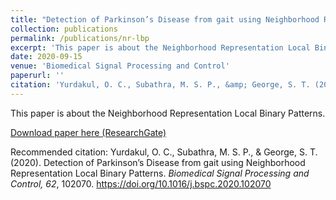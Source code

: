```yaml
---
title: "Detection of Parkinson’s Disease from gait using Neighborhood Representation Local Binary Patterns"
collection: publications
permalink: /publications/nr-lbp
excerpt: 'This paper is about the Neighborhood Representation Local Binary Patterns.'
date: 2020-09-15
venue: 'Biomedical Signal Processing and Control'
paperurl: ''
citation: 'Yurdakul, O. C., Subathra, M. S. P., &amp; George, S. T. (2020). Detection of Parkinson’s Disease from gait using Neighborhood Representation Local Binary Patterns. <i>Biomedical Signal Processing and Control, 62</i>, 102070. <a href="https://doi.org/10.1016/j.bspc.2020.102070">https://doi.org/10.1016/j.bspc.2020.102070</a> '
---
```

This paper is about the Neighborhood Representation Local Binary Patterns.

[Download paper here (ResearchGate)](https://www.researchgate.net/publication/343048190_Detection_of_Parkinson's_Disease_from_gait_using_Neighborhood_Representation_Local_Binary_Patterns)

Recommended citation: Yurdakul, O. C., Subathra, M. S. P., &amp; George, S. T. (2020). Detection of Parkinson’s Disease from gait using Neighborhood Representation Local Binary Patterns. <i>Biomedical Signal Processing and Control, 62</i>, 102070. https://doi.org/10.1016/j.bspc.2020.102070